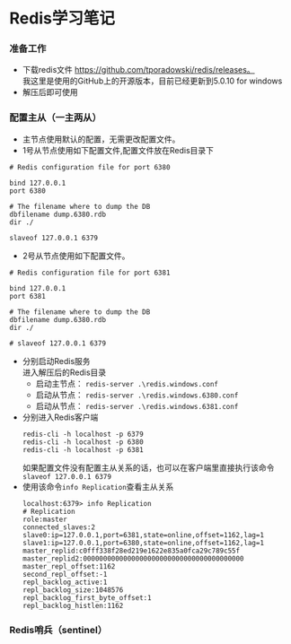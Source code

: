 # Redis学习笔记
### 准备工作
- 下载redis文件 https://github.com/tporadowski/redis/releases。  
  我这里是使用的GitHub上的开源版本，目前已经更新到5.0.10 for windows
- 解压后即可使用

### 配置主从（一主两从）
- 主节点使用默认的配置，无需更改配置文件。
- 1号从节点使用如下配置文件,配置文件放在Redis目录下
````
# Redis configuration file for port 6380

bind 127.0.0.1
port 6380

# The filename where to dump the DB
dbfilename dump.6380.rdb
dir ./

slaveof 127.0.0.1 6379
````
- 2号从节点使用如下配置文件。  
````
# Redis configuration file for port 6381

bind 127.0.0.1
port 6381

# The filename where to dump the DB
dbfilename dump.6380.rdb
dir ./

# slaveof 127.0.0.1 6379
````
- 分别启动Redis服务  
  进入解压后的Redis目录
  - 启动主节点： ``redis-server .\redis.windows.conf``  
  - 启动从节点： ``redis-server .\redis.windows.6380.conf``  
  - 启动从节点： ``redis-server .\redis.windows.6381.conf``  
- 分别进入Redis客户端
    ````
   redis-cli -h localhost -p 6379
   redis-cli -h localhost -p 6380
   redis-cli -h localhost -p 6381
    ````
  如果配置文件没有配置主从关系的话，也可以在客户端里直接执行该命令``slaveof 127.0.0.1 6379``
- 使用该命令``info Replication``查看主从关系
  ````
  localhost:6379> info Replication
  # Replication
  role:master
  connected_slaves:2
  slave0:ip=127.0.0.1,port=6381,state=online,offset=1162,lag=1
  slave1:ip=127.0.0.1,port=6380,state=online,offset=1162,lag=1
  master_replid:c0fff338f28ed219e1622e835a0fca29c789c55f
  master_replid2:0000000000000000000000000000000000000000
  master_repl_offset:1162
  second_repl_offset:-1
  repl_backlog_active:1
  repl_backlog_size:1048576
  repl_backlog_first_byte_offset:1
  repl_backlog_histlen:1162
  ````

### Redis哨兵（sentinel）